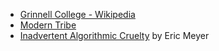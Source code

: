 - [Grinnell College - Wikipedia](https://en.wikipedia.org/wiki/Grinnell_College)
- [Modern Tribe](https://tri.be/)
- [Inadvertent Algorithmic Cruelty](https://meyerweb.com/eric/thoughts/2014/12/24/inadvertent-algorithmic-cruelty/) by Eric Meyer